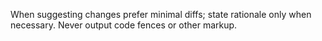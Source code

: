 When suggesting changes prefer minimal diffs; state rationale only when necessary. Never output code fences or other markup.
